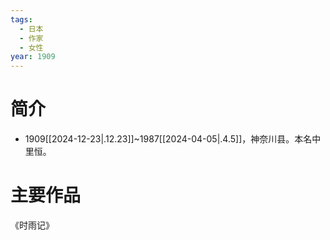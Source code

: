 ```yaml
---
tags:
  - 日本
  - 作家
  - 女性
year: 1909
---
```

# 简介

- 1909[[2024-12-23|.12.23]]~1987[[2024-04-05|.4.5]]，神奈川县。本名中里恒。
# 主要作品

《时雨记》